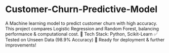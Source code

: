 # Customer-Churn-Predictive-Model
A Machine learning model to predict customer churn with high accuracy. This project compares Logistic Regression and Random Forest, balancing performance &amp; computational cost.  🔹 Tech Stack: Python, Scikit-Learn ✅ Tested on Unseen Data (98.9% Accuracy)  🚀 Ready for deployment &amp; further improvements!
